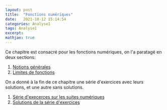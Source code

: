 ```yaml
---
layout: post
title:  "Fonctions numériques"
date:   2021-10-12 15:14:54
categories: Analyse1
tags: Analyse1
excerpt: 
mathjax: true
---
```


Ce chapitre est consacré pour les fonctions numériques, on l'a paratagé en deux sections:

1. [Notions générales](https://drive.google.com/file/d/1Dgulc8V4ZvdlUmWPEZmO5ZrXy0GOMQV7/view?usp=sharing)
2. [Limites de fonctions](https://drive.google.com/file/d/1AMNmY--HL4uF5MZ9dEFufOQxAuPjJTMZ/view?usp=sharing)




On a donné à la fin de ce chapitre une série d'exercices avec leurs solutions, et une autre sans solutions.

1. [Série d'execerces sur les suites numériques](https://drive.google.com/file/d/1TzJt9xbdG5gU4uR9FAjZRmOh2h4tF9zw/view)
2. [Solutions de la série d'exercices](https://drive.google.com/file/d/1XpzOP0splHKZkvxdZ2nYB3w8MAkwOP60/view?usp=sharing)

